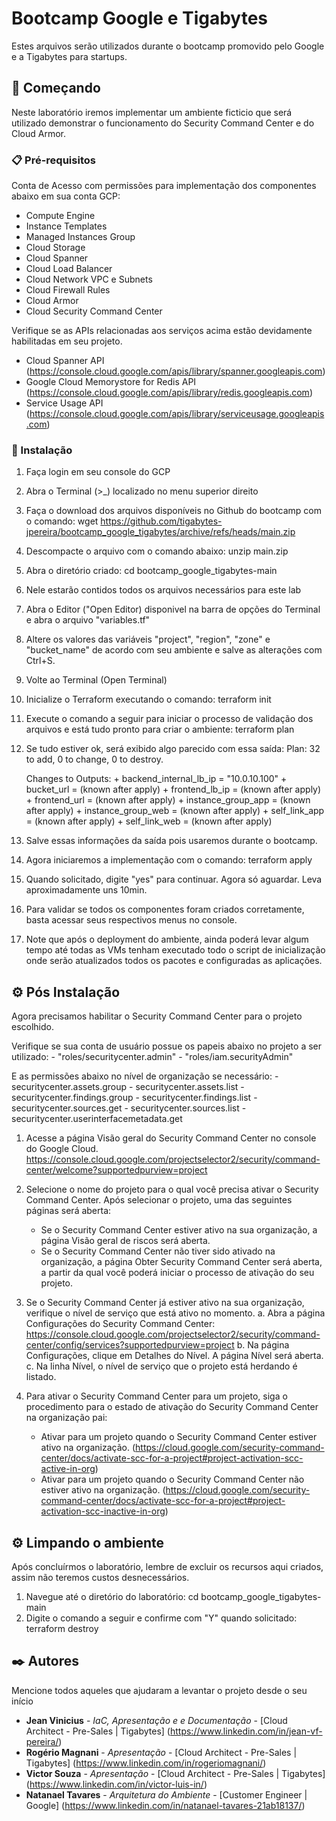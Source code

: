 # Bootcamp Google e Tigabytes

Estes arquivos serão utilizados durante o bootcamp promovido pelo Google e a Tigabytes para startups.

## 🚀 Começando

Neste laboratório iremos implementar um ambiente ficticio que será utilizado demonstrar o funcionamento do Security Command Center e do Cloud Armor.

### 📋 Pré-requisitos

Conta de Acesso com permissões para implementação dos componentes abaixo em sua conta GCP:
- Compute Engine
- Instance Templates
- Managed Instances Group
- Cloud Storage
- Cloud Spanner
- Cloud Load Balancer
- Cloud Network VPC e Subnets
- Cloud Firewall Rules
- Cloud Armor
- Cloud Security Command Center

Verifique se as APIs relacionadas aos serviços acima estão devidamente habilitadas em seu projeto.
- Cloud Spanner API (https://console.cloud.google.com/apis/library/spanner.googleapis.com)
- Google Cloud Memorystore for Redis API (https://console.cloud.google.com/apis/library/redis.googleapis.com)
- Service Usage API (https://console.cloud.google.com/apis/library/serviceusage.googleapis.com)

### 🔧 Instalação

1. Faça login em seu console do GCP
2. Abra o Terminal (>_) localizado no menu superior direito
3. Faça o download dos arquivos disponíveis no Github do bootcamp com o comando: wget https://github.com/tigabytes-jpereira/bootcamp_google_tigabytes/archive/refs/heads/main.zip
4. Descompacte o arquivo com o comando abaixo: unzip main.zip
5. Abra o diretório criado: cd bootcamp_google_tigabytes-main
6. Nele estarão contidos todos os arquivos necessários para este lab
7. Abra o Editor ("Open Editor) disponivel na barra de opções do Terminal e abra o arquivo "variables.tf"
8. Altere os valores das variáveis "project", "region", "zone" e "bucket_name" de acordo com seu ambiente e salve as alterações com Ctrl+S.
9. Volte ao Terminal (Open Terminal)
10. Inicialize o Terraform executando o comando: terraform init
11. Execute o comando a seguir para iniciar o processo de validação dos arquivos e está tudo pronto para criar o ambiente: terraform plan
12. Se tudo estiver ok, será exibido algo parecido com essa saída:
    Plan: 32 to add, 0 to change, 0 to destroy.

    Changes to Outputs:
        + backend_internal_lb_ip = "10.0.10.100"
        + bucket_url             = (known after apply)
        + frontend_lb_ip         = (known after apply)
        + frontend_url           = (known after apply)
        + instance_group_app     = (known after apply)
        + instance_group_web     = (known after apply)
        + self_link_app          = (known after apply)
        + self_link_web          = (known after apply)
13. Salve essas informações da saída pois usaremos durante o bootcamp.
14. Agora iniciaremos a implementação com o comando: terraform apply
15. Quando solicitado, digite "yes" para continuar. Agora só aguardar. Leva aproximadamente uns 10min.
16. Para validar se todos os componentes foram criados corretamente, basta acessar seus respectivos menus no console.
17. Note que após o deployment do ambiente, ainda poderá levar algum tempo até todas as VMs tenham executado todo o script de inicialização onde serão atualizados todos os pacotes e configuradas as aplicações.

## ⚙️ Pós Instalação

Agora precisamos habilitar o Security Command Center para o projeto escolhido.

Verifique se sua conta de usuário possue os papeis abaixo no projeto a ser utilizado:
    - "roles/securitycenter.admin"
    - "roles/iam.securityAdmin"

E as permissões abaixo no nível de organização se necessário:
    - securitycenter.assets.group
    - securitycenter.assets.list
    - securitycenter.findings.group
    - securitycenter.findings.list
    - securitycenter.sources.get
    - securitycenter.sources.list
    - securitycenter.userinterfacemetadata.get

1. Acesse a página Visão geral do Security Command Center no console do Google Cloud.
    https://console.cloud.google.com/projectselector2/security/command-center/welcome?supportedpurview=project

2. Selecione o nome do projeto para o qual você precisa ativar o Security Command Center.
    Após selecionar o projeto, uma das seguintes páginas será aberta:
    - Se o Security Command Center estiver ativo na sua organização, a página Visão geral de riscos será aberta.
    - Se o Security Command Center não tiver sido ativado na organização, a página Obter Security Command Center será aberta, a partir da qual você poderá iniciar o processo de ativação do seu projeto.
3. Se o Security Command Center já estiver ativo na sua organização, verifique o nível de serviço que está ativo no momento.
    a. Abra a página Configurações do Security Command Center: https://console.cloud.google.com/projectselector2/security/command-center/config/services?supportedpurview=project
    b. Na página Configurações, clique em Detalhes do Nível. A página Nível será aberta.
    c. Na linha Nível, o nível de serviço que o projeto está herdando é listado.
4. Para ativar o Security Command Center para um projeto, siga o procedimento para o estado de ativação do Security Command Center na organização pai:
    - Ativar para um projeto quando o Security Command Center estiver ativo na organização. (https://cloud.google.com/security-command-center/docs/activate-scc-for-a-project#project-activation-scc-active-in-org)
    - Ativar para um projeto quando o Security Command Center não estiver ativo na organização.  (https://cloud.google.com/security-command-center/docs/activate-scc-for-a-project#project-activation-scc-inactive-in-org)
    
## ⚙️ Limpando o ambiente

Após concluírmos o laboratório, lembre de excluir os recursos aqui criados, assim não teremos custos desnecessários.
1. Navegue até o diretório do laboratório: cd bootcamp_google_tigabytes-main
2. Digite o comando a seguir e confirme com "Y" quando solicitado: terraform destroy
   
## ✒️ Autores

Mencione todos aqueles que ajudaram a levantar o projeto desde o seu início

* **Jean Vinicius** - *IaC, Apresentação e  e Documentação* - [Cloud Architect - Pre-Sales | Tigabytes] (https://www.linkedin.com/in/jean-vf-pereira/)
* **Rogério Magnani** - *Apresentação* - [Cloud Architect - Pre-Sales | Tigabytes] (https://www.linkedin.com/in/rogeriomagnani/)
* **Victor Souza** - *Apresentação* - [Cloud Architect - Pre-Sales | Tigabytes] (https://www.linkedin.com/in/victor-luis-in/)
* **Natanael Tavares** - *Arquitetura do Ambiente* - [Customer Engineer | Google] (https://www.linkedin.com/in/natanael-tavares-21ab18137/)
